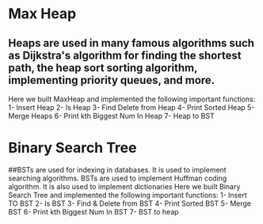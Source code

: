 # Max Heap 
## Heaps are used in many famous algorithms such as Dijkstra's algorithm for finding the shortest path, the heap sort sorting algorithm, implementing priority queues, and more.
Here we built MaxHeap and implemented the following important functions:
1- Insert Heap
2- Is Heap
3- Find Delete from Heap
4- Print Sorted Heap
5- Merge Heaps
6- Print kth Biggest Num In Heap
7- Heap to BST
# Binary Search Tree
##BSTs are used for indexing in databases. It is used to implement searching algorithms. BSTs are used to implement Huffman coding algorithm. It is also used to implement dictionaries
Here we built Binary Search Tree and implemented the following important functions:
1- Insert TO BST
2- Is BST 
3- Find & Delete from BST
4- Print Sorted BST
5- Merge BST
6- Print kth Biggest Num In BST
7- BST to heap
